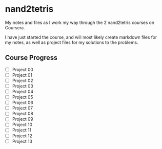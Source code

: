 # nand2tetris
My notes and files as I work my way through the 2 nand2tetris courses on Coursera.

I have just started the course, and will most likely create markdown files for my notes, as well as project files for my solutions to the problems. 

## Course Progress
- [ ] Project 00
- [ ] Project 01
- [ ] Project 02
- [ ] Project 03
- [ ] Project 04
- [ ] Project 05
- [ ] Project 06
- [ ] Project 07
- [ ] Project 08
- [ ] Project 09
- [ ] Project 10
- [ ] Project 11
- [ ] Project 12
- [ ] Project 13
